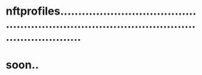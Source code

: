 # nftprofiles................................................................................................................
# soon..
